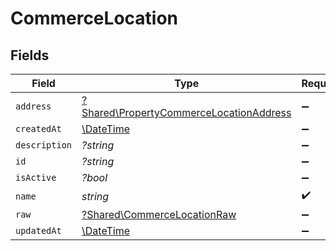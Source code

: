 # CommerceLocation


## Fields

| Field                                                                                             | Type                                                                                              | Required                                                                                          | Description                                                                                       |
| ------------------------------------------------------------------------------------------------- | ------------------------------------------------------------------------------------------------- | ------------------------------------------------------------------------------------------------- | ------------------------------------------------------------------------------------------------- |
| `address`                                                                                         | [?Shared\PropertyCommerceLocationAddress](../../Models/Shared/PropertyCommerceLocationAddress.md) | :heavy_minus_sign:                                                                                | N/A                                                                                               |
| `createdAt`                                                                                       | [\DateTime](https://www.php.net/manual/en/class.datetime.php)                                     | :heavy_minus_sign:                                                                                | N/A                                                                                               |
| `description`                                                                                     | *?string*                                                                                         | :heavy_minus_sign:                                                                                | N/A                                                                                               |
| `id`                                                                                              | *?string*                                                                                         | :heavy_minus_sign:                                                                                | N/A                                                                                               |
| `isActive`                                                                                        | *?bool*                                                                                           | :heavy_minus_sign:                                                                                | N/A                                                                                               |
| `name`                                                                                            | *string*                                                                                          | :heavy_check_mark:                                                                                | N/A                                                                                               |
| `raw`                                                                                             | [?Shared\CommerceLocationRaw](../../Models/Shared/CommerceLocationRaw.md)                         | :heavy_minus_sign:                                                                                | N/A                                                                                               |
| `updatedAt`                                                                                       | [\DateTime](https://www.php.net/manual/en/class.datetime.php)                                     | :heavy_minus_sign:                                                                                | N/A                                                                                               |